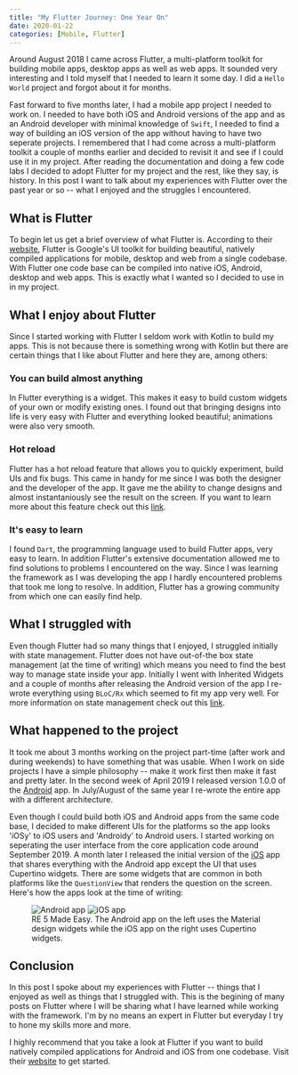 ```yaml
---
title: "My Flutter Journey: One Year On"
date: 2020-01-22
categories: [Mobile, Flutter]
---
```


Around August 2018 I came across Flutter, a multi-platform toolkit for building mobile apps, desktop apps as well as web apps. It sounded very interesting and I told myself that I needed to learn it some day. I did a `Hello World` project and forgot about it for months.

Fast forward to five months later, I had a mobile app project I needed to work on. I needed to have both iOS and Android versions of the app and as an Android developer with minimal knowledge of `Swift`, I needed to find a way of building an iOS version of the app without having to have two seperate projects. I remembered that I had come across a multi-platform toolkit a couple of months earlier and decided to revisit it and see if I could use it in my project. After reading the documentation and doing a few code labs I decided to adopt Flutter for my project and the rest, like they say, is history. In this post I want to talk about my experiences with Flutter over the past year or so -- what I enjoyed and the struggles I encountered.

## What is Flutter

To begin let us get a brief overview of what Flutter is. According to their [website](https://flutter.dev/), Flutter is Google's UI toolkit for building beautiful, natively compiled applications for mobile, desktop and web from a single codebase. With Flutter one code base can be compiled into native iOS, Android, desktop and web apps. This is exactly what I wanted so I decided to use in in my project.

## What I enjoy about Flutter

Since I started working with Flutter I seldom work with Kotlin to build my apps. This is not because there is something wrong with Kotlin but there are certain things that I like about Flutter and here they are, among others:

### You can build almost anything

In Flutter everything is a widget. This makes it easy to build custom widgets of your own or modify existing ones. I found out that bringing designs into life is very easy with Flutter and everything looked beautiful; animations were also very smooth.

### Hot reload

Flutter has a hot reload feature that allows you to quickly experiment, build UIs and fix bugs. This came in handy for me since I was both the designer and the developer of the app. It gave me the ability to change designs and almost instantaniously see the result on the screen. If you want to learn more about this feature check out this [link](https://flutter.dev/docs/development/tools/hot-reload).

### It's easy to learn

I found `Dart`, the programming language used to build Flutter apps, very easy to learn. In addition Flutter's extensive documentation allowed me to find solutions to problems I encountered on the way. Since I was learning the framework as I was developing the app I hardly encountered problems that took me long to resolve. In addition, Flutter has a growing community from which one can easily find help.

## What I struggled with

Even though Flutter had so many things that I enjoyed, I struggled initially with state management. Flutter does not have out-of-the box state management (at the time of writing) which means you need to find the best way to manage state inside your app. Initially I went with Inherited Widgets and a couple of months after releasing the Android version of the app I re-wrote everything using `BLoC/Rx` which seemed to fit my app very well. For more information on state management check out this [link](https://flutter.dev/docs/development/data-and-backend/state-mgmt/options).

## What happened to the project

It took me about 3 months working on the project part-time (after work and during weekends) to have something that was usable. When I work on side projects I have a simple philosophy -- make it work first then make it fast and pretty later. In the second week of April 2019 I released version 1.0.0 of the [Android](https://play.google.com/store/apps/details?id=me.vincenyanga.re5) app. In July/August of the same year I re-wrote the entire app with a different architecture.

Even though I could build both iOS and Android apps from the same code base, I decided to make different UIs for the platforms so the app looks 'iOSy' to iOS users and 'Androidy' to Android users. I started working on seperating the user interface from the core application code around September 2019. A month later I released the initial version of the [iOS](https://apps.apple.com/us/app/re-5-made-easy/id1483182746) app that shares everything with the Android app except the UI that uses Cupertino widgets. There are some widgets that are common in both platforms like the `QuestionView` that renders the question on the screen. Here's how the apps look at the time of writing:

<figure class="half">
<img src="{{ site.baseurl }}/images/flutter/journey/android.png" alt="Android app">
<img src="{{ site.baseurl }}/images/flutter/journey/ios.png" alt="iOS app">
<figcaption>RE 5 Made Easy. The Android app on the left uses the Material design widgets while the iOS app on the right uses Cupertino widgets.</figcaption>
</figure>

## Conclusion

In this post I spoke about my experiences with Flutter -- things that I enjoyed as well as things that I struggled with. This is the begining of many posts on Flutter where I will be sharing what I have learned while working with the framework. I'm by no means an expert in Flutter but everyday I try to hone my skills more and more.

I highly recommend that you take a look at Flutter if you want to build natively compiled applications for Android and iOS from one codebase. Visit their [website](https://flutter.dev/) to get started.
